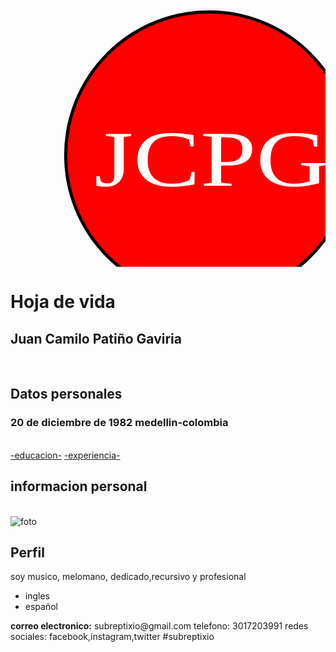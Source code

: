 <!DOCTYPE html>
<html>
  <head>
    <meta charset="utf-8">
    <meta name="viewport" content="width=divice-width,user-scalable=no">
    <title>Hoja de vida</title>
  </head>
  <body>
    <svg width="600" height="500" xmlns="http://www.w3.org/2000/svg" xmlns:svg="http://www.w3.org/2000/svg">
     <g>
      <title>hoja de vida</title>
       <circle id="svg_1" r="229.188354" cy="241.500007" cx="317.500006" stroke-width="5" stroke="#000000" fill="#FF0000"/>
       <text transform="matrix(6.69373, 0, 0, 5.25191, 575.142, -1170.67)" xml:space="preserve" text-anchor="middle" font-family="serif" font-size="24" id="svg_3" y="278.377906" x="-37.892509" stroke-linecap="null" stroke-linejoin="null" stroke-dasharray="null" stroke-width="0" stroke="#000000" fill="#ffffff">JCPG</text>
     </g>
    </svg>
    <h1>Hoja de vida</h1>
      <h2>Juan Camilo Patiño Gaviria</h2><br/>
      <h2>Datos personales</h2>
       <h3>20 de diciembre de 1982 medellin-colombia</h3><br/>
         <a href="html/educacion.html">-educacion-</a>
         <a href="html/experiencia.html">-experiencia-</a>
      <h2>informacion personal</h2><br/>
      <img src="img/foto.jpg" alt="foto">
      <h2>Perfil</h2>
        <p>
         soy musico, melomano, dedicado,recursivo y profesional
        </p>
        <ul>
          <li>ingles</li>
          <li>español</li>
        </ul>
        <footer><strong>correo electronico:</strong> subreptixio@gmail.com telefono: 3017203991 redes sociales: facebook,instagram,twitter #subreptixio</footer>
   </body>
</html>
